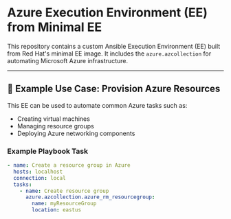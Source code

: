 
# Azure Execution Environment (EE) from Minimal EE

This repository contains a custom Ansible Execution Environment (EE) built from Red Hat's minimal EE image. It includes the `azure.azcollection` for automating Microsoft Azure infrastructure.

---

## 📌 Example Use Case: Provision Azure Resources

This EE can be used to automate common Azure tasks such as:

- Creating virtual machines
- Managing resource groups
- Deploying Azure networking components

### Example Playbook Task

```yaml
- name: Create a resource group in Azure
  hosts: localhost
  connection: local
  tasks:
    - name: Create resource group
      azure.azcollection.azure_rm_resourcegroup:
        name: myResourceGroup
        location: eastus
